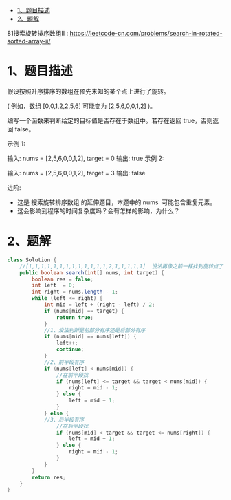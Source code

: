

<!-- TOC -->

- [1、题目描述](#1题目描述)
- [2、题解](#2题解)

<!-- /TOC -->


81搜索旋转排序数组II : https://leetcode-cn.com/problems/search-in-rotated-sorted-array-ii/





# 1、题目描述

假设按照升序排序的数组在预先未知的某个点上进行了旋转。

( 例如，数组 [0,0,1,2,2,5,6] 可能变为 [2,5,6,0,0,1,2] )。

编写一个函数来判断给定的目标值是否存在于数组中。若存在返回 true，否则返回 false。

示例 1:

输入: nums = [2,5,6,0,0,1,2], target = 0
输出: true
示例 2:

输入: nums = [2,5,6,0,0,1,2], target = 3
输出: false

进阶:

- 这是 搜索旋转排序数组 的延伸题目，本题中的 nums  可能包含重复元素。
- 这会影响到程序的时间复杂度吗？会有怎样的影响，为什么？



# 2、题解


```java
class Solution {
    //[1,1,1,1,1,1,1,1,1,1,1,1,1,2,1,1,1,1,1]  没法再像之前一样找到旋转点了
    public boolean search(int[] nums, int target) {
        boolean res = false;
        int left  = 0; 
        int right = nums.length - 1;
        while (left <= right) {
            int mid = left + (right - left) / 2;
            if (nums[mid] == target) {
                return true;
            }
            //1、没法判断是前部分有序还是后部分有序
            if (nums[mid] == nums[left]) {
                left++;
                continue;
            }
            //2、前半段有序
            if (nums[left] < nums[mid]) {
                //在前半段找
                if (nums[left] <= target && target < nums[mid]) {
                    right = mid - 1;
                } else {
                    left = mid + 1;
                }
            } else {
            //3、后半段有序
                //在后半段找
                if (nums[mid] < target && target <= nums[right]) {
                    left = mid + 1;
                } else {
                    right = mid - 1;
                }
            }
        }
        return res;
    }
}
```

